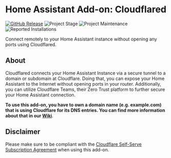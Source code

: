 # Home Assistant Add-on: Cloudflared

[![GitHub Release][releases-shield]][releases]
![Project Stage][project-stage-shield]
![Project Maintenance][maintenance-shield]
![Reported Installations][installations-shield-stable]

Connect remotely to your Home Assistant instance without opening any ports using
Cloudflared.

## About

Cloudflared connects your Home Assistant Instance via a secure tunnel to a domain
or subdomain at Cloudflare. Doing that, you can expose your Home Assistant to the
Internet without opening ports in your router. Additionally, you can utilize
Cloudflare Teams, their Zero Trust platform to further secure your Home Assistant
connection.

**To use this add-on, you have to own a domain name (e.g. example.com) that is
using Cloudflare for its DNS entries. You can find more information about that
in our [Wiki][wiki]**.

## Disclaimer

Please make sure to be compliant with the
[Cloudflare Self-Serve Subscription Agreement][cloudflare-sssa] when using this
add-on.

[cloudflare-sssa]: https://www.cloudflare.com/terms/
[domainarticle]: https://www.linkedin.com/pulse/what-do-domain-name-how-get-one-free-tobias-brenner?trk=public_post-content_share-article
[maintenance-shield]: https://img.shields.io/maintenance/yes/2024.svg
[project-stage-shield]: https://img.shields.io/badge/project%20stage-production%20ready-brightgreen.svg
[releases-shield]: https://img.shields.io/github/v/release/brenner-tobias/addon-cloudflared?include_prereleases
[releases]: https://github.com/brenner-tobias/addon-cloudflared/releases
[wiki]: https://github.com/brenner-tobias/addon-cloudflared/wiki/How-tos
[installations-shield-edge]: https://img.shields.io/badge/dynamic/json?url=https%3A%2F%2Fanalytics.home-assistant.io%2Faddons.json&query=%24%5B%22ffd6a162_cloudflared%22%5D.total&label=Reported%20Installations&link=https%3A%2F%2Fanalytics.home-assistant.io/add-ons
[installations-shield-stable]: https://img.shields.io/badge/dynamic/json?url=https%3A%2F%2Fanalytics.home-assistant.io%2Faddons.json&query=%24%5B%229074a9fa_cloudflared%22%5D.total&label=Reported%20Installations&link=https%3A%2F%2Fanalytics.home-assistant.io/add-ons